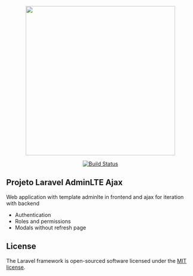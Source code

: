 <p align="center"><a href="https://laravel.com" target="_blank"><img src="https://raw.githubusercontent.com/laravel/art/master/logo-lockup/5%20SVG/2%20CMYK/1%20Full%20Color/laravel-logolockup-cmyk-red.svg" width="400"></a></p>

<p align="center">
<a href="https://travis-ci.org/laravel/framework"><img src="https://travis-ci.org/laravel/framework.svg" alt="Build Status"></a>

## Projeto Laravel AdminLTE Ajax

Web application with template adminlte in frontend and ajax for iteration with backend

- Authentication
- Roles and permissions
- Modals without refresh page

## License

The Laravel framework is open-sourced software licensed under the [MIT license](https://opensource.org/licenses/MIT).
